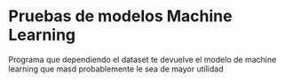 # Pruebas de modelos Machine Learning
Programa que dependiendo el dataset te devuelve el modelo de machine learning que masd probablemente le sea de mayor utilidad
